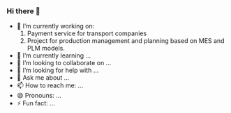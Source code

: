 ### Hi there 👋

- 🔭 I’m currently working on:
    1. Payment service for transport companies
    2. Project for production management and planning based on MES and PLM models.
- 🌱 I’m currently learning ...
- 👯 I’m looking to collaborate on ...
- 🤔 I’m looking for help with ...
- 💬 Ask me about ...
- 📫 How to reach me: ...
- 😄 Pronouns: ...
- ⚡ Fun fact: ...

